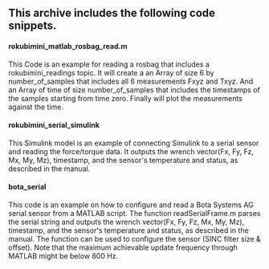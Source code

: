 ## This archive includes the following code snippets. ##

#### rokubimini_matlab_rosbag_read.m ####

This Code is an example for reading a rosbag that includes a
rokubimini_readings topic. It will create a an Array of size
6 by number_of_samples that includes all 6 measurements Fxyz
and Txyz.
And an Array of time of size number_of_samples that includes
the timestamps of the samples starting from time zero.
Finally will plot the measurements against the time.

#### rokubimini_serial_simulink ####

This Simulink model is an example of connecting Simulink to a serial sensor and reading the force/torque data. It outputs the wrench vector(Fx, Fy, Fz, Mx, My, Mz), timestamp, and the sensor's temperature and status, as described in the manual.

#### bota_serial ####

This code is an example on how to configure and read a Bota Systems AG serial sensor from a MATLAB script. The function readSerialFrame.m parses the serial string and outputs the wrench vector(Fx, Fy, Fz, Mx, My, Mz), timestamp, and the sensor's temperature and status, as described in the manual. The function can be used to configure the sensor (SINC filter size & offset). Note that the maximum achievable update frequency through MATLAB might be below 800 Hz.
